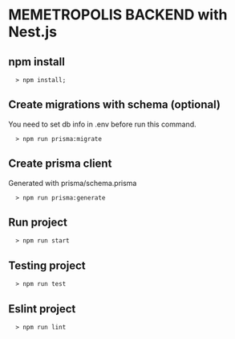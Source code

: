 # MEMETROPOLIS BACKEND with Nest.js
## npm install
```shell
  > npm install;
```

## Create migrations with schema (optional)
You need to set db info in .env before run this command.
```shell
  > npm run prisma:migrate
```

## Create prisma client
Generated with prisma/schema.prisma
```shell
  > npm run prisma:generate
```
## Run project
```shell
  > npm run start
```
## Testing project
```shell
  > npm run test
```

## Eslint project
```shell
  > npm run lint
```


